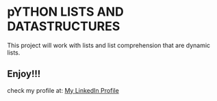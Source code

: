 # pYTHON LISTS AND DATASTRUCTURES
This project will work with lists and list comprehension that are dynamic lists.

## Enjoy!!!

check my profile at: <a href="https://www.linkedin.com/in/frehiwot-hagos-244a7513a/"> My LinkedIn Profile </a>
